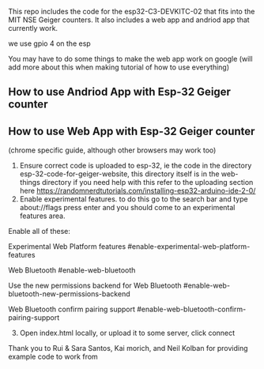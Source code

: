 This repo includes the code for the esp32-C3-DEVKITC-02 that fits into the MIT NSE Geiger counters. It also includes a web app and andriod app that currently work.

we use gpio 4 on the esp

You may have to do some things to make the web app work on google (will add more about this when making tutorial of how to use everything)


## How to use Andriod App with Esp-32 Geiger counter



## How to use Web App with Esp-32 Geiger counter
(chrome specific guide, although other browsers may work too)


1. Ensure correct code is uploaded to esp-32, ie the code in the directory esp-32-code-for-geiger-website, this directory itself is in the web-things directory
if you need help with this refer to the uploading section here https://randomnerdtutorials.com/installing-esp32-arduino-ide-2-0/
2. Enable experimental features. to do this go to the search bar and type about://flags press enter and you should come to an experimental features area.

Enable all of these:

Experimental Web Platform features
#enable-experimental-web-platform-features

Web Bluetooth
#enable-web-bluetooth

Use the new permissions backend for Web Bluetooth
#enable-web-bluetooth-new-permissions-backend

Web Bluetooth confirm pairing support
#enable-web-bluetooth-confirm-pairing-support

3. Open index.html locally, or upload it to some server, click connect


Thank you to Rui & Sara Santos, Kai morich, and Neil Kolban for providing example code to work from
